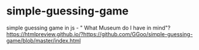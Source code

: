 # simple-guessing-game
simple guessing game  in js - " What Museum do I have in mind"?
https://htmlpreview.github.io/?https://github.com/GGoo/simple-guessing-game/blob/master/index.html
